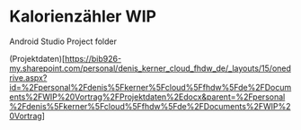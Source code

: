 # Kalorienzähler WIP
Android Studio Project folder


(Projektdaten)[https://bib926-my.sharepoint.com/personal/denis_kerner_cloud_fhdw_de/_layouts/15/onedrive.aspx?id=%2Fpersonal%2Fdenis%5Fkerner%5Fcloud%5Ffhdw%5Fde%2FDocuments%2FWIP%20Vortrag%2FProjektdaten%2Edocx&parent=%2Fpersonal%2Fdenis%5Fkerner%5Fcloud%5Ffhdw%5Fde%2FDocuments%2FWIP%20Vortrag]



